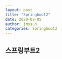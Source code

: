 ```yaml
---
layout: post
title: "Springboot2"
date: 2020-08-05
author: jmssun
categories: Springboot2
---
```


## 스프링부트2
